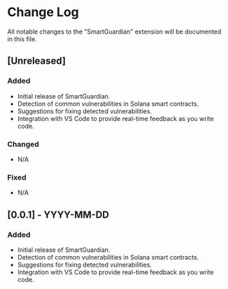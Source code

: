 # Change Log

All notable changes to the "SmartGuardian" extension will be documented in this file.

## [Unreleased]

### Added
- Initial release of SmartGuardian.
- Detection of common vulnerabilities in Solana smart contracts.
- Suggestions for fixing detected vulnerabilities.
- Integration with VS Code to provide real-time feedback as you write code.

### Changed
- N/A

### Fixed
- N/A

## [0.0.1] - YYYY-MM-DD

### Added
- Initial release of SmartGuardian.
- Detection of common vulnerabilities in Solana smart contracts.
- Suggestions for fixing detected vulnerabilities.
- Integration with VS Code to provide real-time feedback as you write code.
